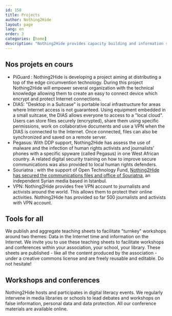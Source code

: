 ```yaml
---
id: 158
title: Projects
author: Nothing2Hide
layout: page
lang: en
order: 3
categories: [home]
description: "Nothing2Hide provides capacity building and information security assistance to civil society activists, human rights defenders and journalists around the globe.  Nothing2Hide has trained more than 500 journalists in 8 countries (France, Sweden, Indonesia, Burkina Faso, Tanzania, Rwanda, Turkey, Ghana)."
---
```


Nos projets en cours
--------------------

* PiGuard : Nothing2Hide is developing a project aiming at distributing a top of the edge circumvention technology. During this project Nothing2Hide will empower several organization with the technical knowledge allowing them to create an easy to connect device which encrypt and protect Internet connections.
* DIAS: "Desktop in a Suitcase" is portable local infrastructure for areas where Internet access is not guaranteed. Using equipment embedded in a small suitcase, the DIAS allows everyone to access to a "local cloud". Users can store files securely (encrypted), share them using specific permissions, work on collaborative documents and use a VPN when the DIAS is connected to the Internet. Once connected, files can also be synchronized and saved on a remote server.
* Pegasus: With DDP support, Nothing2Hide has assess the use of malware and the infection of human rights activists and journalists’ phones with a specific spyware (called Pegasus) in one West African country. A related digital security training on how to improve secure communications was also provided to local human rights defenders.
* Souriatna : with the support of Open Technology Fund, [Nothing2Hide has secured the communications files and office of Souriatna](https://nothing2hide.org/en/2018/08/27/nothing2hide-and-souriatna/), an independent Syrian media based in Istanbul.
* VPN: Nothing2Hide provides free VPN account to journalists and activists around the world. This allows them to protect their online activities.  Nothing2Hide has provided so far 500 journalists and activists with VPN account.

Tools for all
--------------

We publish and aggregate teaching sheets to facilitate "turnkey" workshops around two themes: Data in the Internet time and information on the Internet. We invite you to use these teaching sheets to facilitate workshops and conferences within your association, your school, your library. These sheets are published - like all the content produced by the association - under a creative commons license and are freely reusable and editable. Do not hesitate!

Workshops and conferences
-------------------------

Nothing2Hide hosts and participates in digital literacy events. We regularly intervene in media libraries or schools to lead debates and workshops on false information, personal data and data protection. All our conference materials are available online.

